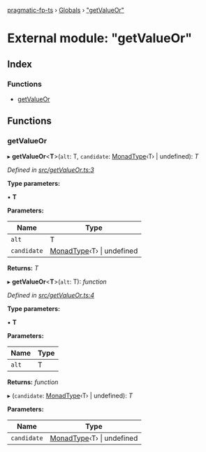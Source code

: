 [pragmatic-fp-ts](../README.md) › [Globals](../globals.md) › ["getValueOr"](_getvalueor_.md)

# External module: "getValueOr"

## Index

### Functions

* [getValueOr](_getvalueor_.md#getvalueor)

## Functions

###  getValueOr

▸ **getValueOr**<**T**>(`alt`: T, `candidate`: [MonadType](_types_.md#monadtype)‹T› | undefined): *T*

*Defined in [src/getValueOr.ts:3](https://github.com/hermann-p/pragmatic-fp-ts/blob/d79a7fd/src/getValueOr.ts#L3)*

**Type parameters:**

▪ **T**

**Parameters:**

Name | Type |
------ | ------ |
`alt` | T |
`candidate` | [MonadType](_types_.md#monadtype)‹T› &#124; undefined |

**Returns:** *T*

▸ **getValueOr**<**T**>(`alt`: T): *function*

*Defined in [src/getValueOr.ts:4](https://github.com/hermann-p/pragmatic-fp-ts/blob/d79a7fd/src/getValueOr.ts#L4)*

**Type parameters:**

▪ **T**

**Parameters:**

Name | Type |
------ | ------ |
`alt` | T |

**Returns:** *function*

▸ (`candidate`: [MonadType](_types_.md#monadtype)‹T› | undefined): *T*

**Parameters:**

Name | Type |
------ | ------ |
`candidate` | [MonadType](_types_.md#monadtype)‹T› &#124; undefined |
